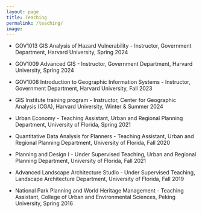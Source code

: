```yaml
---
layout: page
title: Teaching
permalink: /teaching/
image:
---
```

<!--
Teaching is arguably the most impactful part of my graduate training.
I love teaching introductory statistics!

The following are the classes I have TA-ed for at UC Santa Cruz.
If you're a TA and would like access to any of my slides or materials, please contact me.

**Stat 5, Introductory Statistics**

* [Spring 2023 with Prof. Sansó](/2023/04/03/stat5-s23)
* [Winter 2022 with Prof. Katznelson](/2022/01/14/stat5-w22)
* [Fall 2021 with Prof. Mendes](/2021/09/05/stat5-f21/)

**Stat 7, Statistical Methods for Biological, Environmental, & Health Sciences**

* [Fall 2022 with Prof. Katznelson](/2022/09/23/stat7-f22)

**Stat 131, Introductory Probability**

* Winter 2023 with Prof. Alfaro-Córdoba (No Section-Specific Page)


***

{% include image.html url="/assets/img/garden_oaxaca.jpeg" description="Jardín Etnobotánico de Oaxaca" %}
-->

* GOV1013 GIS Analysis of Hazard Vulnerability - Instructor, Government Department, Harvard University, Spring 2024

* GOV1009 Advanced GIS - Instructor, Government Department, Harvard University, Spring 2024

* GOV1008 Introduction to Geographic Information Systems - Instructor, Government Department, Harvard University, Fall 2023

* GIS Institute training program - Instructor, Center for Geographic Analysis (CGA), Harvard University, Winter & Summer 2024

* Urban Economy - Teaching Assistant, Urban and Regional Planning Department, University of Florida, Spring 2021

* Quantitative Data Analysis for Planners - Teaching Assistant, Urban and Regional Planning Department, University of Florida, Fall 2020

* Planning and Design I - Under Supervised Teaching, Urban and Regional Planning Department, University of Florida, Fall 2021

* Advanced Landscape Architecture Studio - Under Supervised Teaching, Landscape Architecture Department, University of Florida, Fall 2019

* National Park Planning and World Heritage Management - Teaching Assistant, College of Urban and Environmental Sciences, Peking University, Spring 2016
